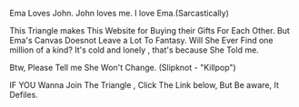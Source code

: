 Ema Loves John.
John loves me.
I love Ema.(Sarcastically)

This Triangle makes This Website for Buying their Gifts For Each Other. But Ema's Canvas Doesnot Leave a Lot To Fantasy. Will She Ever Find one million of a kind? It's cold and lonely , that's because She Told me.

Btw, Please Tell me She Won't Change. (Slipknot - "Killpop")

IF YOU Wanna Join The Triangle , Click The Link  below, But Be aware, It Defiles.
